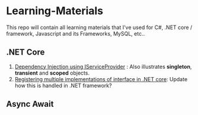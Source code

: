 # Learning-Materials
This repo will contain all learning materials that I've used for C#, .NET core / framework, Javascript and its Frameworks, MySQL, etc..


## .NET Core
1. [Dependency Injection using IServiceProvider](https://docs.microsoft.com/en-us/dotnet/core/extensions/dependency-injection-usage) : Also illustrates **singleton**, **transient** and **scoped** objects.
2. [Registering multiple implementations of interface in .NET core](https://dejanstojanovic.net/aspnet/2018/december/registering-multiple-implementations-of-the-same-interface-in-aspnet-core/): Update how this is handled in .NET framework?


## Async Await
